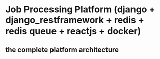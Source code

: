 # Job Processing Platform (django + django_restframework + redis + redis queue + reactjs + docker)


## the complete platform architecture


